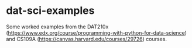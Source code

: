 # dat-sci-examples
Some worked examples from the DAT210x (https://www.edx.org/course/programming-with-python-for-data-science) and CS109A (https://canvas.harvard.edu/courses/29726) courses.
